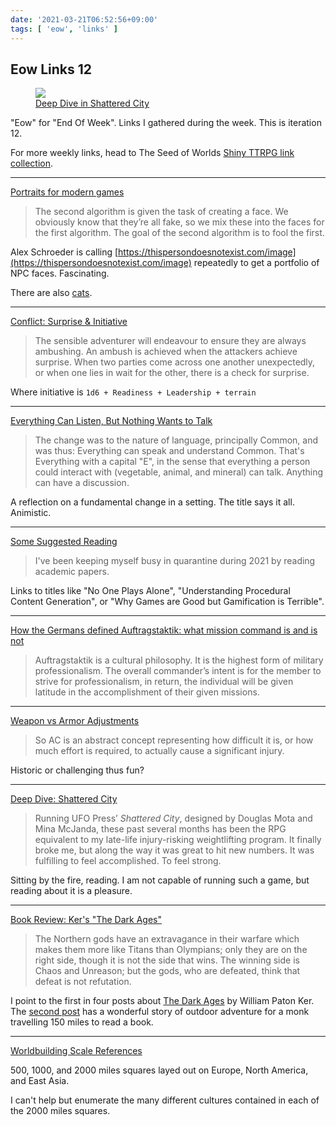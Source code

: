 ```yaml
---
date: '2021-03-21T06:52:56+09:00'
tags: [ 'eow', 'links' ]
---
```


## Eow Links 12

<figure class="right">
<a href="https://www.indiegamereadingclub.com/indie-game-reading-club/deep-dive-shattered-city/"><img src="images/20210321_rmap.jpg" loading="lazy" /></a>
<figcaption>
<a href="https://www.indiegamereadingclub.com/indie-game-reading-club/deep-dive-shattered-city/">Deep Dive in Shattered City</a>
</figcaption>
</figure>

"Eow" for "End Of Week". Links I gathered during the week. This is iteration 12.

For more weekly links, head to The Seed of Worlds [Shiny TTRPG link collection](https://seedofworlds.blogspot.com/search/label/weekly%20links).

<hr/>

[Portraits for modern games](https://alexschroeder.ch/wiki/2021-03-13_Portraits_for_modern_games)

> The second algorithm is given the task of creating a face. We obviously know that they’re all fake, so we mix these into the faces for the first algorithm. The goal of the second algorithm is to fool the first.

Alex Schroeder is calling [https://thispersondoesnotexist.com/image](https://thispersondoesnotexist.com/image) repeatedly to get a portfolio of NPC faces. Fascinating.

There are also [cats](https://thiscatdoesnotexist.com).

<hr/>

[Conflict: Surprise & Initiative](https://www.thevikinghatgm.com/2021/03/conflict-surprise-initiative.html)

> The sensible adventurer will endeavour to ensure they are always ambushing. An ambush is achieved when the attackers achieve surprise. When two parties come across one another unexpectedly, or when one lies in wait for the other, there is a check for surprise.

Where initiative is `1d6 + Readiness + Leadership + terrain`

<hr/>

[Everything Can Listen, But Nothing Wants to Talk](https://goodberrymonthly.blogspot.com/2021/03/everything-can-listen-but-nothing-wants.html)

> The change was to the nature of language, principally Common, and was thus: Everything can speak and understand Common. That's Everything with a capital "E", in the sense that everything a person could interact with (vegetable, animal, and mineral) can talk. Anything can have a discussion.

A reflection on a fundamental change in a setting. The title says it all. Animistic.

<hr/>

[Some Suggested Reading](http://feedproxy.google.com/~r/TheRetiredAdventurer/~3/LhSBSyx2fP8/some-suggested-reading.html)

> I've been keeping myself busy in quarantine during 2021 by reading academic papers.

Links to titles like "No One Plays Alone", "Understanding Procedural Content Generation", or "Why Games are Good but Gamification is Terrible".

<hr/>

[How the Germans defined Auftragstaktik: what mission command is and is not](https://smallwarsjournal.com/jrnl/art/how-germans-defined-auftragstaktik-what-mission-command-and-not)

> Auftragstaktik is a cultural philosophy. It is the highest form of military professionalism. The overall commander’s intent is for the member to strive for professionalism, in return, the individual will be given latitude in the accomplishment of their given missions.

<hr/>

[Weapon vs Armor Adjustments](https://42ducktape.blogspot.com/2021/03/weapon-vs-armor-adjustments.html)

> So AC is an abstract concept representing how difficult it is, or how much effort is required, to actually cause a significant injury.

Historic or challenging thus fun?

<hr/>

[Deep Dive: Shattered City](https://www.indiegamereadingclub.com/indie-game-reading-club/deep-dive-shattered-city/)

> Running UFO Press’ _Shattered City_, designed by Douglas Mota and Mina McJanda, these past several months has been the RPG equivalent to my late-life injury-risking weightlifting program. It finally broke me, but along the way it was great to hit new numbers. It was fulfilling to feel accomplished. To feel strong.

Sitting by the fire, reading. I am not capable of running such a game, but reading about it is a pleasure.

<hr/>

[Book Review: Ker's "The Dark Ages"](https://wanderinggamist.blogspot.com/2019/11/book-review-kers-dark-ages-part-1-on.html)

> The Northern gods have an extravagance in their warfare which makes them more like Titans than Olympians; only they are on the right side, though it is not the side that wins. The winning side is Chaos and Unreason; but the gods, who are defeated, think that defeat is not refutation.

I point to the first in four posts about [The Dark Ages](https://amzn.to/3f1N8aW) by William Paton Ker. The [second post](http://wanderinggamist.blogspot.com/2019/12/kers-dark-ages-part-2-gerhard-and.html) has a wonderful story of outdoor adventure for a monk travelling 150 miles to read a book.

<hr/>

[Worldbuilding Scale References](http://spriggans-den.com/2021/03/19/worldbuilding-scale-references/)

500, 1000, and 2000 miles squares layed out on Europe, North America, and East Asia.

I can't help but enumerate the many different cultures contained in each of the 2000 miles squares.

